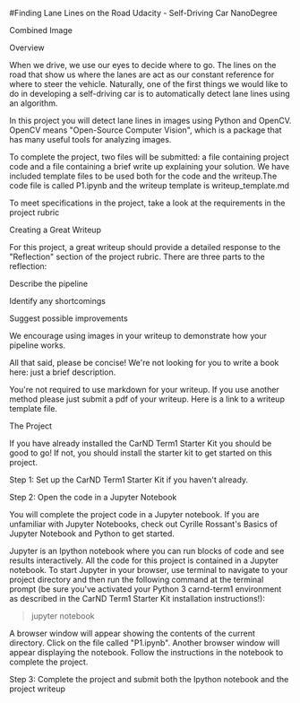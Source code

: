 #Finding Lane Lines on the Road Udacity - Self-Driving Car NanoDegree

Combined Image

Overview

When we drive, we use our eyes to decide where to go. The lines on the road that show us where the lanes are act as our constant reference for where to steer the vehicle. Naturally, one of the first things we would like to do in developing a self-driving car is to automatically detect lane lines using an algorithm.

In this project you will detect lane lines in images using Python and OpenCV. OpenCV means "Open-Source Computer Vision", which is a package that has many useful tools for analyzing images.

To complete the project, two files will be submitted: a file containing project code and a file containing a brief write up explaining your solution. We have included template files to be used both for the code and the writeup.The code file is called P1.ipynb and the writeup template is writeup_template.md

To meet specifications in the project, take a look at the requirements in the project rubric

Creating a Great Writeup

For this project, a great writeup should provide a detailed response to the "Reflection" section of the project rubric. There are three parts to the reflection:

Describe the pipeline

Identify any shortcomings

Suggest possible improvements

We encourage using images in your writeup to demonstrate how your pipeline works.

All that said, please be concise! We're not looking for you to write a book here: just a brief description.

You're not required to use markdown for your writeup. If you use another method please just submit a pdf of your writeup. Here is a link to a writeup template file.

The Project

If you have already installed the CarND Term1 Starter Kit you should be good to go! If not, you should install the starter kit to get started on this project.

Step 1: Set up the CarND Term1 Starter Kit if you haven't already.

Step 2: Open the code in a Jupyter Notebook

You will complete the project code in a Jupyter notebook. If you are unfamiliar with Jupyter Notebooks, check out Cyrille Rossant's Basics of Jupyter Notebook and Python to get started.

Jupyter is an Ipython notebook where you can run blocks of code and see results interactively. All the code for this project is contained in a Jupyter notebook. To start Jupyter in your browser, use terminal to navigate to your project directory and then run the following command at the terminal prompt (be sure you've activated your Python 3 carnd-term1 environment as described in the CarND Term1 Starter Kit installation instructions!):

> jupyter notebook

A browser window will appear showing the contents of the current directory. Click on the file called "P1.ipynb". Another browser window will appear displaying the notebook. Follow the instructions in the notebook to complete the project.

Step 3: Complete the project and submit both the Ipython notebook and the project writeup
